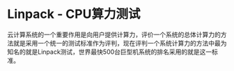# Linpack - CPU算力测试
云计算系统的一个重要作用是向用户提供计算力，评价一个系统的总体计算力的方法就是采用一个统一的测试标准作为评判，现在评判一个系统计算力的方法中最为知名的就是Linpack测试，世界最快500台巨型机系统的排名采用的就是这一标准。


